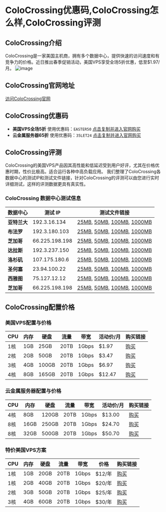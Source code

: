 # ColoCrossing优惠码,ColoCrossing怎么样,ColoCrossing评测

## ColoCrossing介绍

ColoCrossing是一家美国主机商，拥有多个数据中心，提供快速的访问速度和有竞争力的价格。近日推出春季促销活动，美国VPS享受全场5折优惠，低至$1.97/月。
![image](https://github.com/rm7641174/ColoCrossing/assets/157678564/6ceb1f60-7d75-42f9-bc79-a37821cd919c)

## ColoCrossing官网地址

[访问ColoCrossing官网](https://cloud.colocrossing.com/aff.php?aff=556)

## ColoCrossing优惠码

- **美国VPS全场5折** 使用优惠码：`EASTER50` [点击复制并进入官网购买](https://cloud.colocrossing.com/aff.php?aff=556)
- **云金属服务器65折** 使用优惠码：`35LET24` [点击复制并进入官网购买](https://cloud.colocrossing.com/aff.php?aff=556)

## ColoCrossing评测

ColoCrossing的美国VPS产品因其高性能和低延迟受到用户好评，尤其在价格优惠时期，性价比极高。适合运行各种中高负载应用。
我们整理了ColoCrossing各数据中心的测试IP和测试文件链接，针对ColoCrossing的评测可以由您进行实时详细测试，这样的评测数据更具有真实性。


### ColoCrossing 数据中心测试信息

| 数据中心    | 测试 IP       | 测试文件链接 |
|-----------|--------------|-------------|
| **亚特兰大** | 192.3.16.134  | [25MB](http://lg.atl.colocrossing.com/25MB.test), [50MB](http://lg.atl.colocrossing.com/50MB.test), [100MB](http://lg.atl.colocrossing.com/100MB.test), [1000MB](http://lg.atl.colocrossing.com/1000MB.test) |
| **布法罗**   | 192.3.180.103 | [25MB](http://lg.buf.colocrossing.com/25MB.test), [50MB](http://lg.buf.colocrossing.com/50MB.test), [100MB](http://lg.buf.colocrossing.com/100MB.test), [1000MB](http://lg.buf.colocrossing.com/1000MB.test) |
| **芝加哥**   | 66.225.198.198 | [25MB](http://lg.chi.colocrossing.com/25MB.test), [50MB](http://lg.chi.colocrossing.com/50MB.test), [100MB](http://lg.chi.colocrossing.com/100MB.test), [1000MB](http://lg.chi.colocrossing.com/1000MB.test) |
| **达拉斯**   | 192.3.237.150 | [25MB](http://lg.dal.colocrossing.com/25MB.test), [50MB](http://lg.dal.colocrossing.com/50MB.test), [100MB](http://lg.dal.colocrossing.com/100MB.test), [1000MB](http://lg.dal.colocrossing.com/1000MB.test) |
| **洛杉矶**   | 107.175.180.6 | [25MB](http://lg.la.colocrossing.com/25MB.test), [50MB](http://lg.la.colocrossing.com/50MB.test), [100MB](http://lg.la.colocrossing.com/100MB.test), [1000MB](http://lg.la.colocrossing.com/1000MB.test) |
| **圣何塞**   | 23.94.100.22  | [25MB](http://lg.sj.colocrossing.com/25MB.test), [50MB](http://lg.sj.colocrossing.com/50MB.test), [100MB](http://lg.sj.colocrossing.com/100MB.test), [1000MB](http://lg.sj.colocrossing.com/1000MB.test) |
| **西雅图**   | 75.127.12.12  | [25MB](http://lg.sea.colocrossing.com/25MB.test), [50MB](http://lg.sea.colocrossing.com/50MB.test), [100MB](http://lg.sea.colocrossing.com/100MB.test), [1000MB](http://lg.sea.colocrossing.com/1000MB.test) |
| **芝加哥**   | 66.225.198.198 | [25MB](http://lg.chi.colocrossing.com/25MB.test), [50MB](http://lg.chi.colocrossing.com/50MB.test), [100MB](http://lg.chi.colocrossing.com/100MB.test), [1000MB](http://lg.chi.colocrossing.com/1000MB.test) |


## ColoCrossing配置价格

### 美国VPS配置与价格
| CPU | 内存 | 硬盘 | 流量 | 带宽 | 活动价/月 | 购买链接 |
|-----|------|------|------|------|-----------|----------|
| 1核 | 1GB  | 25GB | 20TB | 1Gbps| $1.97     | [购买](https://cloud.colocrossing.com/aff.php?aff=556&a=add&pid=19) |
| 2核 | 2GB  | 50GB | 20TB | 1Gbps| $3.47     | [购买](https://cloud.colocrossing.com/aff.php?aff=556&a=add&pid=20) |
| 3核 | 4GB  | 100GB| 20TB | 1Gbps| $6.97     | [购买](https://cloud.colocrossing.com/aff.php?aff=556&a=add&pid=21) |
| 4核 | 8GB  | 165GB| 20TB | 1Gbps| $12.47    | [购买](https://cloud.colocrossing.com/aff.php?aff=556&a=add&pid=22) |


### 云金属服务器配置与价格
| CPU | 内存 | 硬盘 | 流量 | 带宽 | 活动价/月 | 购买链接 |
|-----|------|------|------|------|-----------|----------|
| 4核 | 8GB  | 120GB| 20TB | 1Gbps| $13.00    | [购买](https://cloud.colocrossing.com/aff.php?aff=556&a=add&pid=29) |
| 8核 | 16GB | 250GB| 20TB | 1Gbps| $24.70    | [购买](https://cloud.colocrossing.com/aff.php?aff=556&a=add&pid=30) |
| 8核 | 32GB | 500GB| 20TB | 1Gbps| $50.70    | [购买](https://cloud.colocrossing.com/aff.php?aff=556&a=add&pid=31) |

### 特价美国VPS方案
| CPU | 内存 | 硬盘   | 流量 | 带宽   | 价格  | 购买链接 |
|-----|------|--------|------|--------|-------|----------|
| 1核 | 1GB  | 20GB   | 20TB | 1Gbps  | $12/年| [购买](https://cloud.colocrossing.com/aff.php?aff=556&a=add&pid=33) |
| 1核 | 2GB  | 40GB   | 20TB | 1Gbps  | $20/年| [购买](https://cloud.colocrossing.com/aff.php?aff=556&a=add&pid=34) |
| 2核 | 3GB  | 50GB   | 20TB | 1Gbps  | $25/年| [购买](https://cloud.colocrossing.com/aff.php?aff=556&a=add&pid=35) |
| 3核 | 4GB  | 60GB   | 20TB | 1Gbps  | $30/年| [购买](https://cloud.colocrossing.com/aff.php?aff=556&a=add&pid=36) |

